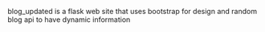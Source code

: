 blog_updated is a flask web site that uses bootstrap for design and random blog api to have dynamic information
